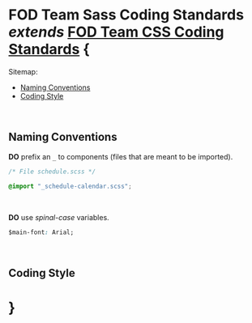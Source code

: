 # FOD Team Sass Coding Standards _extends_ <a href="../css/README.md">FOD Team CSS Coding Standards</a> {

Sitemap:
  * [Naming Conventions](#NamingConventions)
  * [Coding Style](#CodingStyle)
<br>

## Naming Conventions<a name="NamingConventions"></a>

**DO** prefix an `_` to components (files that are meant to be imported).

```css
/* File schedule.scss */

@import "_schedule-calendar.scss";
```
<br>

**DO** use _spinal-case_ variables.

```css
$main-font: Arial;
```
<br>

## Coding Style<a name="CodingStyle"></a>

# }
